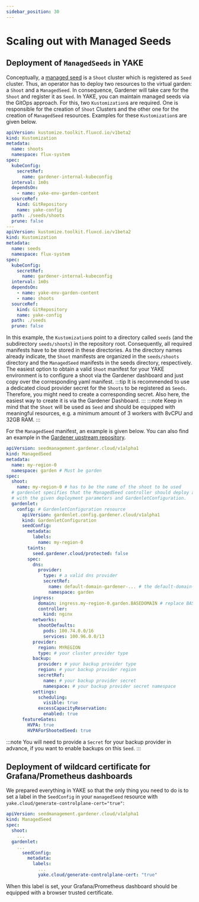```yaml
---
sidebar_position: 30
---
```


# Scaling out with Managed Seeds

## Deployment of `ManagedSeeds` in YAKE

Conceptually, a [managed seed](https://gardener.cloud/docs/gardener/usage/managed_seed/) is a `Shoot` cluster which is registered as `Seed` cluster. Thus, an operator has to deploy two resources to the virtual garden: a `Shoot` and a `ManagedSeed`. In consequence, Gardener will take care for the `Shoot` and register it as `Seed`.
In YAKE, you can maintain managed seeds via the GitOps approach. For this, two `Kustomization`s are required. One is responsible for the creation of `Shoot` Clusters and the other one for the creation of `ManagedSeed` resources. Examples for these `Kustomization`s are given below.

```yaml
apiVersion: kustomize.toolkit.fluxcd.io/v1beta2
kind: Kustomization
metadata:
  name: shoots
  namespace: flux-system
spec:
  kubeConfig:
	secretRef:
	  name: gardener-internal-kubeconfig
  interval: 1m0s
  dependsOn:
	- name: yake-env-garden-content
  sourceRef:
	kind: GitRepository
	name: yake-config
  path: ./seeds/shoots
  prune: false
---
apiVersion: kustomize.toolkit.fluxcd.io/v1beta2
kind: Kustomization
metadata:
  name: seeds
  namespace: flux-system
spec:
  kubeConfig:
	secretRef:
	  name: gardener-internal-kubeconfig
  interval: 1m0s
  dependsOn:
	- name: yake-env-garden-content
	- name: shoots
  sourceRef:
	kind: GitRepository
	name: yake-config
  path: ./seeds
  prune: false
```

In this example, the `Kustomization`s point to a directory called `seeds` (and the subdirectory `seeds/shoots`) in the repository root. Consequently, all required manifests have to be stored in these directories. As the directory names already indicate, the `Shoot` manifests are organized in the `seeds/shoots` directory and the `ManagedSeed` manifests in the seeds directory, respectively. The easiest option to obtain a valid `Shoot` manifest for your YAKE environment is to configure a shoot via the Gardener dashboard and just copy over the corresponding yaml manifest.
:::tip
It is recommended to use a dedicated cloud provider secret for the `Shoots` to be registered as `Seeds`. Therefore, you might need to create a corresponding secret. Also here, the easiest way to create it is via the Gardener Dashboard.
:::
:::note
Keep in mind that the `Shoot` will be used as `Seed` and should be equipped with meaningful resources, e.g. a minimum amount of 3 workers with 8vCPU and 32GB RAM.
:::

For the `ManagedSeed` manifest, an example is given below. You can also find an example in the [Gardener upstream repository](https://github.com/gardener/gardener/blob/master/example/55-managedseed-gardenlet.yaml).

```yaml
apiVersion: seedmanagement.gardener.cloud/v1alpha1
kind: ManagedSeed
metadata:
  name: my-region-0
  namespace: garden # Must be garden
spec:
  shoot:
    name: my-region-0 # has to be the name of the shoot to be used
  # gardenlet specifies that the ManagedSeed controller should deploy a gardenlet into the cluster
  # with the given deployment parameters and GardenletConfiguration.
  gardenlet:
    config: # GardenletConfiguration resource
      apiVersion: gardenlet.config.gardener.cloud/v1alpha1
      kind: GardenletConfiguration
      seedConfig:
        metadata:
          labels:
            name: my-region-0
        taints:
          seed.gardener.cloud/protected: false
        spec:
          dns:
            provider:
              type: # a valid dns provider
              secretRef:
                name: default-domain-gardener-... # the default-domain-secret of your environment
                namespace: garden
          ingress:
            domain: ingress.my-region-0.garden.BASEDOMAIN # replace BASEDOMAIN with your domain
            controller:
              kind: nginx
          networks:
            shootDefaults:
              pods: 100.74.0.0/16
              services: 100.96.0.0/13
          provider:
            region: MYREGION
            type: # your cluster provider type
          backup:
            provider: # your backup provider type
            region: # your backup provider region
            secretRef:
              name: # your backup provider secret
              namespace: # your backup provider secret namespace
          settings:
            scheduling:
              visible: true
            excessCapacityReservation:
              enabled: true
      featureGates:
        HVPA: true
        HVPAForShootedSeed: true
```

:::note
You will need to provide a `Secret` for your backup provider in advance, if you want to enable backups on this `Seed`.
:::

## Deployment of wildcard certificate for Grafana/Prometheus dashboards

We prepared everything in YAKE so that the only thing you need to do is to set a label in the `SeedConfig` in your `managedSeed` resource with `yake.cloud/generate-controlplane-cert="true"`:
``` yaml
apiVersion: seedmanagement.gardener.cloud/v1alpha1
kind: ManagedSeed
spec:
  shoot:
    ...
  gardenlet:
    ...
      seedConfig:
        metadata:
          labels:
            ...
            yake.cloud/generate-controlplane-cert: "true"
```
When this label is set, your Grafana/Prometheus dashboard should be equipped with a browser trusted certificate.
